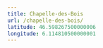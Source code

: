 ```yaml
---
title: Chapelle-des-Bois
url: /chapelle-des-bois/
latitude: 46.598267500000006
longitude: 6.114810500000001
---
```

